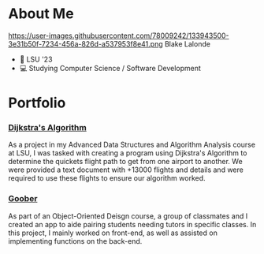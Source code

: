 # About Me
https://user-images.githubusercontent.com/78009242/133943500-3e31b50f-7234-456a-826d-a537953f8e41.png
 Blake Lalonde
- 🐯 LSU '23
- 💻 Studying Computer Science / Software Development

# Portfolio

### [Dijkstra's Algorithm](https://github.com/theblakelalonde/theblakelalonde/tree/Dijkstra-Algorithm)
As a project in my Advanced Data Structures and Algorithm Analysis course at LSU, I was tasked with creating a program using Dijkstra's Algorithm to determine the quickets flight path to get from one airport to another.  We were provided a text document with +13000 flights and details and were required to use these flights to ensure our algorithm worked.

### [Goober](https://github.com/theblakelalonde/csc_3380)
As part of an Object-Oriented Deisgn course, a group of classmates and I created an app to aide pairing students needing tutors in specific classes.  In this project, I mainly worked on front-end, as well as assisted on implementing functions on the back-end.
<!--
**theblakelalonde/theblakelalonde** is a ✨ _special_ ✨ repository because its `README.md` (this file) appears on your GitHub profile.

Here are some ideas to get you started:

- 🔭 I’m currently working on ...
- 🌱 I’m currently learning ...
- 👯 I’m looking to collaborate on ...
- 🤔 I’m looking for help with ...
- 💬 Ask me about ...
- 📫 How to reach me: ...
- 😄 Pronouns: ...
- ⚡ Fun fact: ...
-->

